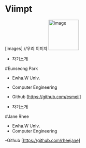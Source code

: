 # Viimpt

[images] //우리 이미지
<img width="100" alt="image" src="https://user-images.githubusercontent.com/96706954/168216658-b73bca2b-9831-4808-82c8-99e6c127c34d.png">



- 자기소개

#Eunseong Park
- Ewha.W Univ.
- Computer Engineering 

- Github
[https://github.com/esmeii]



- 자기소개

#Jane Rhee
- Ewha.W Univ.
- Computer Engineering

-Github
[https://github.com/rheejane]

